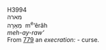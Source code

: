 <body>
  <p>H3994<br>  מארה  <br> מְאֵרָה  ‎  m<sup>e</sup>‘êrâh  <br><i>meh-ay-raw‘ </i><br>From <a href="h0779.htm">779</a>  an <i>execration: - </i>curse.<br></p>
 </body>
